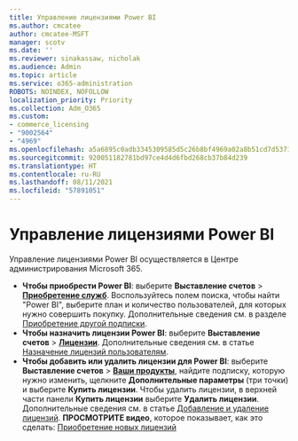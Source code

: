 ```yaml
---
title: Управление лицензиями Power BI
ms.author: cmcatee
author: cmcatee-MSFT
manager: scotv
ms.date: ''
ms.reviewer: sinakassaw, nicholak
ms.audience: Admin
ms.topic: article
ms.service: o365-administration
ROBOTS: NOINDEX, NOFOLLOW
localization_priority: Priority
ms.collection: Adm_O365
ms.custom:
- commerce_licensing
- "9002564"
- "4969"
ms.openlocfilehash: a5a6895c0adb3345309585d5c26b8bf4969a02a8b51cd7d537105f81c3d9ea4f
ms.sourcegitcommit: 920051182781bd97ce4d4d6fbd268cb37b84d239
ms.translationtype: HT
ms.contentlocale: ru-RU
ms.lasthandoff: 08/11/2021
ms.locfileid: "57891051"
---
```

# <a name="power-bi-license-management"></a>Управление лицензиями Power BI

Управление лицензиями Power BI осуществляется в Центре администрирования Microsoft 365.

- **Чтобы приобрести Power BI**: выберите **Выставление счетов** \> **[Приобретение служб](https://go.microsoft.com/fwlink/p/?linkid=868433)**. Воспользуйтесь полем поиска, чтобы найти "Power BI", выберите план и количество пользователей, для которых нужно совершить покупку. Дополнительные сведения см. в разделе [Приобретение другой подписки](https://docs.microsoft.com/microsoft-365/commerce/try-or-buy-microsoft-365#buy-a-different-subscription).
- **Чтобы назначить лицензии Power BI**: выберите **Выставление счетов** > **[Лицензии](https://go.microsoft.com/fwlink/p/?linkid=842264)**. Дополнительные сведения см. в статье [Назначение лицензий пользователям](https://docs.microsoft.com/microsoft-365/admin/manage/assign-licenses-to-users).
- **Чтобы добавить или удалить лицензии для Power BI**: выберите **Выставление счетов** > **[Ваши продукты](https://go.microsoft.com/fwlink/p/?linkid=842054)**, найдите подписку, которую нужно изменить, щелкните **Дополнительные параметры** (три точки) и выберите **Купить лицензии**. Чтобы удалить лицензии, в верхней части панели **Купить лицензии** выберите **Удалить лицензии**. Дополнительные сведения см. в статье [Добавление и удаление лицензий](https://docs.microsoft.com/microsoft-365/commerce/licenses/buy-licenses).
**ПРОСМОТРИТЕ видео**, которое показывает, как это сделать: [Приобретение новых лицензий](https://go.microsoft.com/fwlink/p/?linkid=2154857)